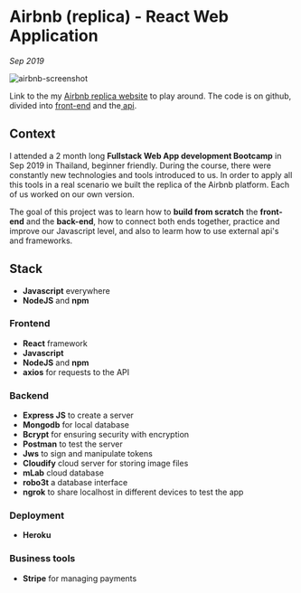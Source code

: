 # Airbnb (replica) - React Web Application

_Sep 2019_

![airbnb-screenshot](../projects/assets/airbnb.png)

Link to the my [Airbnb replica website](https://airbnb-ly.herokuapp.com/) to play around. The code is on github, divided into [front-end](https://github.com/lydialawli/airbnb-react/) and the[ api](https://github.com/lydialawli/airbnb-api).

## Context

I attended a 2 month long **Fullstack Web App development Bootcamp** in Sep 2019 in Thailand, beginner friendly.
During the course, there were constantly new technologies and tools introduced to us. In order to apply all this tools in a real scenario we built the replica of the Airbnb platform. Each of us worked on our own version.

The goal of this project was to learn how to **build from scratch** the **front-end** and the **back-end**, how to connect both ends together, practice and improve our Javascript level, and also to learm how to use external api's and frameworks.

## Stack

- **Javascript** everywhere
- **NodeJS** and **npm**
  
### Frontend

- **React** framework
- **Javascript**
- **NodeJS** and **npm**
- **axios** for requests to the API

### Backend

- **Express JS** to create a server
- **Mongodb** for local database
- **Bcrypt** for ensuring security with encryption
- **Postman** to test the server
- **Jws** to sign and manipulate tokens
- **Cloudify** cloud server for storing image files
- **mLab** cloud database
- **robo3t** a database interface
- **ngrok** to share localhost in different devices to test the app

### Deployment

- **Heroku**

### Business tools

- **Stripe** for managing payments
  